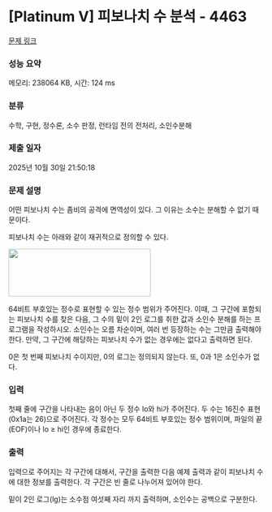 # [Platinum V] 피보나치 수 분석 - 4463 

[문제 링크](https://www.acmicpc.net/problem/4463) 

### 성능 요약

메모리: 238064 KB, 시간: 124 ms

### 분류

수학, 구현, 정수론, 소수 판정, 런타임 전의 전처리, 소인수분해

### 제출 일자

2025년 10월 30일 21:50:18

### 문제 설명

<p>어떤 피보나치 수는 좀비의 공격에 면역성이 있다. 그 이유는 소수는 분해할 수 없기 때문이다.</p>

<p>피보나치 수는 아래와 같이 재귀적으로 정의할 수 있다.</p>

<p><img alt="" src="https://www.acmicpc.net/upload/images/fibonacci.png" style="height:94px; width:280px"></p>

<p>64비트 부호있는 정수로 표현할 수 있는 정수 범위가 주어진다. 이때, 그 구간에 포함되는 피보나치 수를 찾은 다음, 그 수의 밑이 2인 로그를 취한 값과 소인수 분해를 하는 프로그램을 작성하시오. 소인수는 오름 차순이며, 여러 번 등장하는 수는 그만큼 출력해야 한다. 만약, 그 구간에 해당하는 피보나치 수가 없는 경우에는 없다고 출력하면 된다.</p>

<p>0은 첫 번째 피보나치 수이지만, 0의 로그는 정의되지 않는다. 또, 0과 1은 소인수가 없다.</p>

### 입력 

 <p>첫째 줄에 구간을 나타내는 음이 아닌 두 정수 lo와 hi가 주어진다. 두 수는 16진수 표현 (0x1a는 26)으로 주어진다. 각 정수는 모두 64비트 부호있는 정수 범위이며, 파일의 끝(EOF)이나 lo ≥ hi인 경우에 종료한다.</p>

### 출력 

 <p>입력으로 주어지는 각 구간에 대해서, 구간을 출력한 다음 예제 출력과 같이 피보나치 수에 대한 정보를 출력한다. 각 구간은 빈 줄로 나누어져 있어야 한다.</p>

<p>밑이 2인 로그(lg)는 소수점 여섯째 자리 까지 출력하며, 소인수는 공백으로 구분한다.</p>

